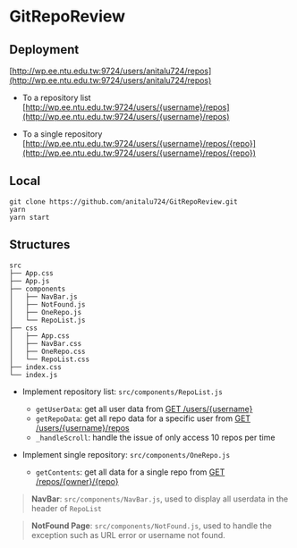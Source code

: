 # GitRepoReview

## Deployment
[http://wp.ee.ntu.edu.tw:9724/users/anitalu724/repos](http://wp.ee.ntu.edu.tw:9724/users/anitalu724/repos)

* To a repository list
[http://wp.ee.ntu.edu.tw:9724/users/{username}/repos](http://wp.ee.ntu.edu.tw:9724/users/{username}/repos)

* To a single repository
[http://wp.ee.ntu.edu.tw:9724/users/{username}/repos/{repo}](http://wp.ee.ntu.edu.tw:9724/users/{username}/repos/{repo})


## Local
```
git clone https://github.com/anitalu724/GitRepoReview.git
yarn
yarn start
```

## Structures
```
src
├── App.css
├── App.js
├── components
│   ├── NavBar.js
│   ├── NotFound.js
│   ├── OneRepo.js
│   └── RepoList.js
├── css
│   ├── App.css
│   ├── NavBar.css
│   ├── OneRepo.css
│   └── RepoList.css
├── index.css
└── index.js
```

* Implement repository list: `src/components/RepoList.js`
    * `getUserData`: get all user data from [GET /users/{username}](https://docs.github.com/en/rest/reference/repos#list-repositories-for-a-user)
    * `getRepoData`: get all repo data for a specific user from [GET /users/{username}/repos](https://docs.github.com/en/rest/reference/repos#get-a-repository)
    * `_handleScroll`: handle the issue of only access 10 repos per time

* Implement single repository: `src/components/OneRepo.js`
    * `getContents`: get all data for a single repo from [GET /repos/{owner}/{repo}](https://docs.github.com/en/rest/reference/users#get-a-user)

> **NavBar**: `src/components/NavBar.js`, used to display all userdata in the header of `RepoList`

> **NotFound Page**: `src/components/NotFound.js`, used to handle the exception such as URL error or username not found.   





